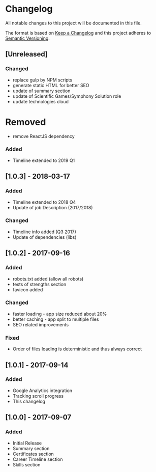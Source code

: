 # Changelog
All notable changes to this project will be documented in this file.

The format is based on [Keep a Changelog](http://keepachangelog.com/en/1.0.0/)
and this project adheres to [Semantic Versioning](http://semver.org/spec/v2.0.0.html).

## [Unreleased]
### Changed
- replace gulp by NPM scripts
- generate static HTML for better SEO
- update of summary section
- update of Scientific Games/Symphony Solution role
- update technologies cloud

# Removed
- remove ReactJS dependency

### Added
- Timeline extended to 2019 Q1

## [1.0.3] - 2018-03-17
### Added
- Timeline extended to 2018 Q4
- Update of job Description (2017/2018)

### Changed
- Timeline info added (Q3 2017)
- Update of dependencies (libs)

## [1.0.2] - 2017-09-16
### Added
- robots.txt added (allow all robots)
- tests of strengths section
- favicon added

### Changed
- faster loading - app size reduced about 20%
- better caching - app split to multiple files
- SEO related improvements

### Fixed
- Order of files loading is deterministic and thus always correct

## [1.0.1] - 2017-09-14
### Added
- Google Analytics integration
- Tracking scroll progress
- This changelog

## [1.0.0] - 2017-09-07
### Added
- Initial Release
- Summary section
- Certificates section
- Career Timeline section
- Skills section
